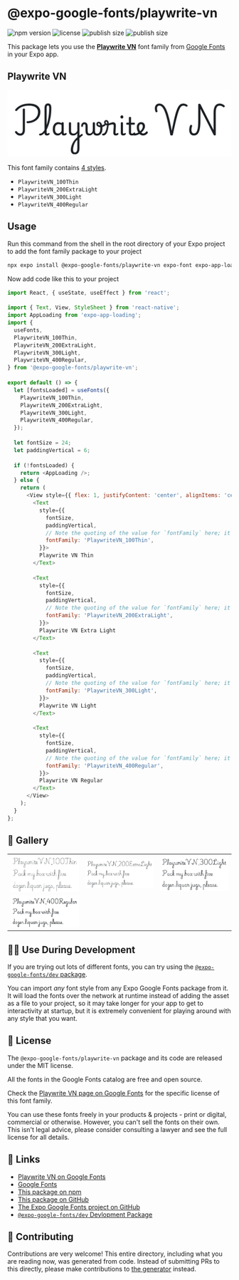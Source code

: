 # @expo-google-fonts/playwrite-vn

![npm version](https://flat.badgen.net/npm/v/@expo-google-fonts/playwrite-vn)
![license](https://flat.badgen.net/github/license/expo/google-fonts)
![publish size](https://flat.badgen.net/packagephobia/install/@expo-google-fonts/playwrite-vn)
![publish size](https://flat.badgen.net/packagephobia/publish/@expo-google-fonts/playwrite-vn)

This package lets you use the [**Playwrite VN**](https://fonts.google.com/specimen/Playwrite+VN) font family from [Google Fonts](https://fonts.google.com/) in your Expo app.

## Playwrite VN

![Playwrite VN](./font-family.png)

This font family contains [4 styles](#-gallery).

- `PlaywriteVN_100Thin`
- `PlaywriteVN_200ExtraLight`
- `PlaywriteVN_300Light`
- `PlaywriteVN_400Regular`

## Usage

Run this command from the shell in the root directory of your Expo project to add the font family package to your project
```sh
npx expo install @expo-google-fonts/playwrite-vn expo-font expo-app-loading
```

Now add code like this to your project
```js
import React, { useState, useEffect } from 'react';

import { Text, View, StyleSheet } from 'react-native';
import AppLoading from 'expo-app-loading';
import {
  useFonts,
  PlaywriteVN_100Thin,
  PlaywriteVN_200ExtraLight,
  PlaywriteVN_300Light,
  PlaywriteVN_400Regular,
} from '@expo-google-fonts/playwrite-vn';

export default () => {
  let [fontsLoaded] = useFonts({
    PlaywriteVN_100Thin,
    PlaywriteVN_200ExtraLight,
    PlaywriteVN_300Light,
    PlaywriteVN_400Regular,
  });

  let fontSize = 24;
  let paddingVertical = 6;

  if (!fontsLoaded) {
    return <AppLoading />;
  } else {
    return (
      <View style={{ flex: 1, justifyContent: 'center', alignItems: 'center' }}>
        <Text
          style={{
            fontSize,
            paddingVertical,
            // Note the quoting of the value for `fontFamily` here; it expects a string!
            fontFamily: 'PlaywriteVN_100Thin',
          }}>
          Playwrite VN Thin
        </Text>

        <Text
          style={{
            fontSize,
            paddingVertical,
            // Note the quoting of the value for `fontFamily` here; it expects a string!
            fontFamily: 'PlaywriteVN_200ExtraLight',
          }}>
          Playwrite VN Extra Light
        </Text>

        <Text
          style={{
            fontSize,
            paddingVertical,
            // Note the quoting of the value for `fontFamily` here; it expects a string!
            fontFamily: 'PlaywriteVN_300Light',
          }}>
          Playwrite VN Light
        </Text>

        <Text
          style={{
            fontSize,
            paddingVertical,
            // Note the quoting of the value for `fontFamily` here; it expects a string!
            fontFamily: 'PlaywriteVN_400Regular',
          }}>
          Playwrite VN Regular
        </Text>
      </View>
    );
  }
};

```

## 🔡 Gallery


||||
|-|-|-|
|![PlaywriteVN_100Thin](./PlaywriteVN_100Thin.ttf.png)|![PlaywriteVN_200ExtraLight](./PlaywriteVN_200ExtraLight.ttf.png)|![PlaywriteVN_300Light](./PlaywriteVN_300Light.ttf.png)||
|![PlaywriteVN_400Regular](./PlaywriteVN_400Regular.ttf.png)||||


## 👩‍💻 Use During Development

If you are trying out lots of different fonts, you can try using the [`@expo-google-fonts/dev` package](https://github.com/expo/google-fonts/tree/master/font-packages/dev#readme).

You can import *any* font style from any Expo Google Fonts package from it. It will load the fonts
over the network at runtime instead of adding the asset as a file to your project, so it may take longer
for your app to get to interactivity at startup, but it is extremely convenient
for playing around with any style that you want.

## 📖 License

The `@expo-google-fonts/playwrite-vn` package and its code are released under the MIT license.

All the fonts in the Google Fonts catalog are free and open source.

Check the [Playwrite VN page on Google Fonts](https://fonts.google.com/specimen/Playwrite+VN) for the specific license of this font family.

You can use these fonts freely in your products & projects - print or digital, commercial or otherwise. However, you can't sell the fonts on their own. This isn't legal advice, please consider consulting a lawyer and see the full license for all details.

## 🔗 Links

- [Playwrite VN on Google Fonts](https://fonts.google.com/specimen/Playwrite+VN)
- [Google Fonts](https://fonts.google.com/)
- [This package on npm](https://www.npmjs.com/package/@expo-google-fonts/playwrite-vn)
- [This package on GitHub](https://github.com/expo/google-fonts/tree/master/font-packages/playwrite-vn)
- [The Expo Google Fonts project on GitHub](https://github.com/expo/google-fonts)
- [`@expo-google-fonts/dev` Devlopment Package](https://github.com/expo/google-fonts/tree/master/font-packages/dev)

## 🤝 Contributing

Contributions are very welcome! This entire directory, including what you are reading now, was generated from code. Instead of submitting PRs to this directly, please make contributions to [the generator](https://github.com/expo/google-fonts/tree/master/packages/generator) instead.
